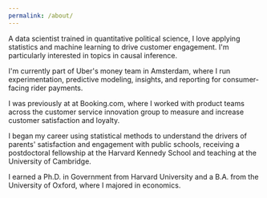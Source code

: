 ```yaml
---
permalink: /about/
---
```


A data scientist trained in quantitative political science, I love applying statistics and machine learning to drive customer engagement. I'm particularly interested in topics in causal inference.

I'm currently part of Uber's money team in Amsterdam, where I run experimentation, predictive modeling, insights, and reporting for consumer-facing rider payments.

I was previously at at Booking.com, where I worked with product teams across the customer service innovation group to measure and increase customer satisfaction and loyalty. 

I began my career using statistical methods to understand the drivers of parents' satisfaction and engagement with public schools, receiving a postdoctoral fellowship at the Harvard Kennedy School and teaching at the University of Cambridge.

I earned a Ph.D. in Government from Harvard University and a B.A. from the University of Oxford, where I majored in economics.
